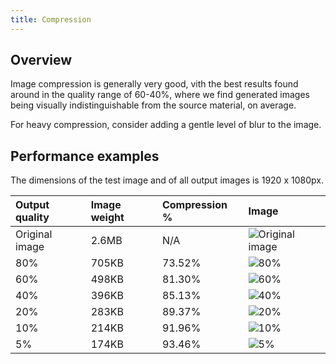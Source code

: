 ```yaml
---
title: Compression
---
```


## Overview

Image compression is generally very good, vith the best results found around in the quality range of 60-40%, where we find generated images being visually indistinguishable from the source material, on average.

For heavy compression, consider adding a gentle level of blur to the image.

## Performance examples

The dimensions of the test image and of all output images is 1920 x 1080px.

| Output quality | Image weight | Compression % | Image |
| :------------- | :----------- | :----------- | :---- |
| Original image | 2.6MB | N/A | ![Original image](./assets/original.jpg) |
| 80% | 705KB | 73.52% | ![80%](./assets/80pc.jpg) |
| 60% | 498KB | 81.30% | ![60%](./assets/60pc.jpg) |
| 40% | 396KB | 85.13% | ![40%](./assets/40pc.jpg) |
| 20% | 283KB | 89.37% | ![20%](./assets/20pc.jpg) |
| 10% | 214KB | 91.96% | ![10%](./assets/10pc.jpg) |
| 5% | 174KB | 93.46% | ![5%](./assets/5pc.jpg) |
